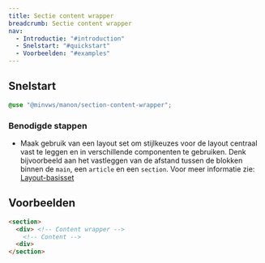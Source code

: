 ```yaml
---
title: Sectie content wrapper
breadcrumb: Sectie content wrapper
nav:
  - Introductie: "#introduction"
  - Snelstart: "#quickstart"
  - Voorbeelden: "#examples"
---
```


<h2 id="quickstart">Snelstart</h2>

```scss
@use "@minvws/manon/section-content-wrapper";
```

### Benodigde stappen

- Maak gebruik van een layout set om stijlkeuzes voor de layout centraal vast te
  leggen en in verschillende componenten te gebruiken. Denk bijvoorbeeld aan het
  vastleggen van de afstand tussen de blokken binnen de `main`, een `article` en
  een `section`. Voor meer informatie zie:
  [Layout-basisset](/components/layout/layout-set)

<h2 id="examples">Voorbeelden</h2>

```html
<section>
  <div> <!-- Content wrapper -->
    <!-- Content -->
  <div>
</section>
```

